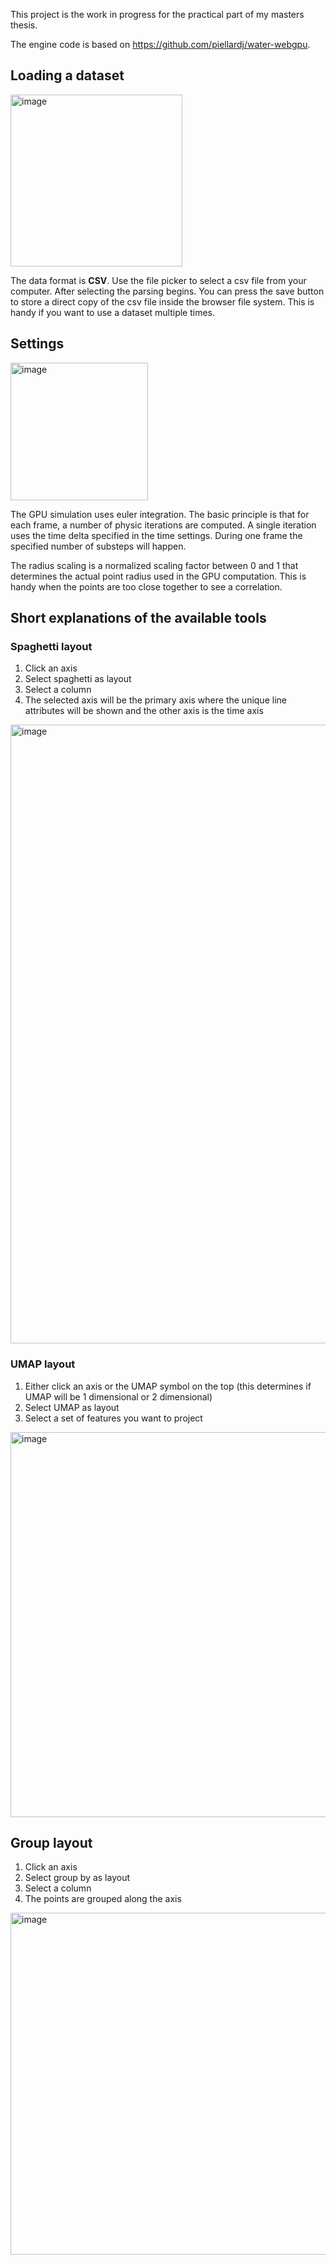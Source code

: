 This project is the work in progress for the practical part of my masters thesis.

The engine code is based on https://github.com/piellardj/water-webgpu.


## Loading a dataset
<img width="275" alt="image" src="https://github.com/Aystein/project-point/assets/9071970/231d7902-a07d-4849-8642-3e8fbdff098e">


The data format is **CSV**. Use the file picker to select a csv file from your computer. After selecting the parsing begins. You can press the save button to store a direct copy of the csv file inside the browser file system. This is handy if you want to use a dataset multiple times.


## Settings
<img width="220" alt="image" src="https://github.com/Aystein/project-point/assets/9071970/d78f11a6-be90-48dc-b5e9-6bf978cd8b47">

The GPU simulation uses euler integration. The basic principle is that for each frame, a number of physic iterations are computed. A single iteration uses the time delta specified in the time settings. During one frame the specified number of substeps will happen.

The radius scaling is a normalized scaling factor between 0 and 1 that determines the actual point radius used in the GPU computation. This is handy when the points are too close together to see a correlation.




## Short explanations of the available tools

### Spaghetti layout
1. Click an axis
2. Select spaghetti as layout
3. Select a column
4. The selected axis will be the primary axis where the unique line attributes will be shown and the other axis is the time axis

<img width="990" alt="image" src="https://github.com/Aystein/project-point/assets/9071970/687cc0cf-b9c1-4cbf-a130-a3c84b77e1a6">



### UMAP layout
1. Either click an axis or the UMAP symbol on the top (this determines if UMAP will be 1 dimensional or 2 dimensional)
2. Select UMAP as layout
3. Select a set of features you want to project

<img width="616" alt="image" src="https://github.com/Aystein/project-point/assets/9071970/dda2968a-368f-4b88-a74a-ecc514e2fe56">



## Group layout
1. Click an axis
2. Select group by as layout
3. Select a column
4. The points are grouped along the axis



<img width="547" alt="image" src="https://github.com/Aystein/project-point/assets/9071970/468089b3-7c47-4e59-bc34-089598212b8f">
